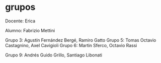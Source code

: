 # grupos

Docente: Erica

Alumno: Fabrizio Mettini

Grupo 3: Agustín Fernández Bergé, Ramiro Gatto
Grupo 5: Tomas Octavio Castagnino, Axel Cavigioli
Grupo 6: Martin Sferco, Octavio Rassi

Grupo 9: Andrés Guido Grillo, Santiago Libonati
